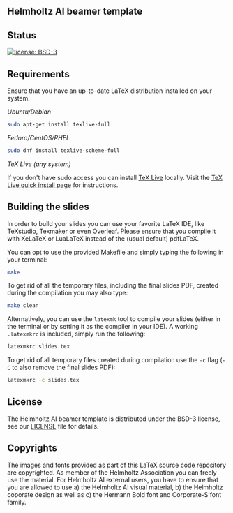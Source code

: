 ## Helmholtz AI beamer template

Status
------

[![license: BSD-3](https://img.shields.io/badge/License-BSD3-blue.svg)](https://opensource.org/licenses/BSD-3-Clause)

Requirements
------------

Ensure that you have an up-to-date LaTeX distribution installed on your system. 

*Ubuntu/Debian*

``` bash
sudo apt-get install texlive-full
```

*Fedora/CentOS/RHEL*

``` bash
sudo dnf install texlive-scheme-full
```

*TeX Live (any system)*

If you don't have sudo access you can install [TeX Live](https://www.tug.org/texlive/) locally.
Visit the [TeX Live quick install page](https://www.tug.org/texlive/quickinstall.html) for instructions.

Building the slides
-------------------

In order to build your slides you can use your favorite LaTeX IDE, like TeXstudio, Texmaker or even Overleaf.
Please ensure that you compile it with XeLaTeX or LuaLaTeX instead of the (usual default) pdfLaTeX.

You can opt to use the provided Makefile and simply typing the following in your terminal:

``` bash
make
```

To get rid of all the temporary files, including the final slides PDF, created during the compilation you may also type:

``` bash
make clean
```

Alternatively, you can use the `latexmk` tool to compile your slides (either in the terminal or by setting it as the compiler in your IDE).
A working `.latexmkrc` is included, simply run the following:

```bash
latexmkrc slides.tex
```

To get rid of all temporary files created during compilation use the `-c` flag (`-C` to also remove the final slides PDF):

```bash
latexmkrc -c slides.tex
```

License
-------

The Helmholtz AI beamer template is distributed under the BSD-3 license, see our [LICENSE](LICENSE) file for details.

Copyrights
----------

The images and fonts provided as part of this LaTeX source code repository are copyrighted. As member of the Helmholtz Association you can freely use the material. For Helmholtz AI external users, you have to ensure that you are allowed to use a) the Helmholtz AI visual material, b) the Helmholtz coporate design as well as c) the Hermann Bold font and Corporate-S font family.

